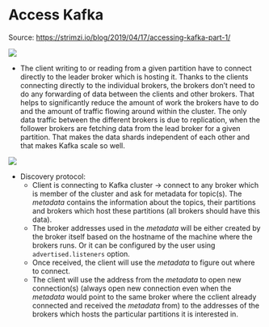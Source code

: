 # Access Kafka

Source: <https://strimzi.io/blog/2019/04/17/accessing-kafka-part-1/>

![](https://strimzi.io/assets/images/posts/2019-04-17-connecting-to-leader.png)

- The client writing to or reading from a given partition have to connect directly to the leader broker which is hosting it. Thanks to the clients connecting directly to the individual brokers, the brokers don’t need to do any forwarding of data between the clients and other brokers. That helps to significantly reduce the amount of work the brokers have to do and the amount of traffic flowing around within the cluster. The only data traffic between the different brokers is due to replication, when the follower brokers are fetching data from the lead broker for a given partition. That makes the data shards independent of each other and that makes Kafka scale so well.

![](https://strimzi.io/assets/images/posts/2019-04-17-connection-flow.png)

- Discovery protocol:
  - Client is connecting to Kafka cluster -> connect to any broker which is member of the cluster and ask for metadata for topic(s). The _metadata_ contains the information about the topics, their partitions and brokers which host these partitions (all brokers should have this data).
  - The broker addresses used in the _metadata_ will be either created by the broker itself based on the hostname of the machine where the brokers runs. Or it can be configured by the user using `advertised.listeners` option.
  - Once received, the client will use the _metadata_ to figure out where to connect.
  - The client will use the address from the _metadata_ to open new connection(s) (always open new connection even when the _metadata_ would point to the same broker where the cclient already connected and received the _metadata_ from) to the addresses of the brokers which hosts the particular partitions it is interested in.
